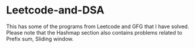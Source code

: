 # Leetcode-and-DSA

This has some of the programs from Leetcode and GFG that I have solved.<br>
Please note that the Hashmap section also contains problems related to Prefix sum, Sliding window.
